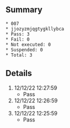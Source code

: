 ## Summary
	* 007
	* jjozyzmjqgtygkllybca
	* Pass: 3
	* Fail: 0
	* Not executed: 0
	* Suspended: 0
	* Total: 3
## Details
1. 12/12/22 12:27:59
	* Pass
2. 12/12/22 12:26:59
	* Pass
3. 12/12/22 12:25:59
	* Pass
